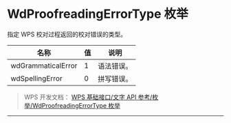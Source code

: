 # WdProofreadingErrorType 枚举

指定 WPS 校对过程返回的校对错误的类型。

| 名称               | 值  | 说明       |
|--------------------|-----|------------|
| wdGrammaticalError | 1   | 语法错误。 |
| wdSpellingError    | 0   | 拼写错误。 |

> WPS 开发文档： [WPS 基础接口/文字 API 参考/枚举/WdProofreadingErrorType 枚举](https://qn.cache.wpscdn.cn/encs/doc/office_v19/topics/WPS%20%E5%9F%BA%E7%A1%80%E6%8E%A5%E5%8F%A3/%E6%96%87%E5%AD%97%20API%20%E5%8F%82%E8%80%83/%E6%9E%9A%E4%B8%BE/WdProofreadingErrorType%20%E6%9E%9A%E4%B8%BE.html)

------------------------------------------------------------------------
